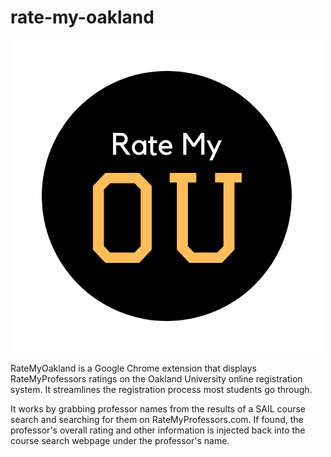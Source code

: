 # rate-my-oakland
![alt text](images/RateMyOU.png)


RateMyOakland is a Google Chrome extension that displays RateMyProfessors ratings on the Oakland University online registration system. It streamlines the registration process most students go through. 

It works by grabbing professor names from the results of a SAIL course search and searching for them on RateMyProfessors.com. If found, the professor's overall rating and other information is injected back into the course search webpage under the professor's name.


